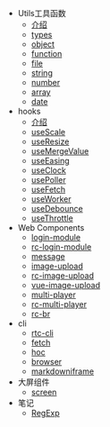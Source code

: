 - Utils工具函数
    - [介绍](md/utils.md)
    - [types](./src/types/README.md)
    - [object](./src/object/README.md)
    - [function](./src/function/README.md)
    - [file](./src/file/README.md)
    - [string](./src/string/README.md)
    - [number](./src/number/README.md)
    - [array](./src/array/README.md)
    - [date](./src/date/README.md)
- hooks
    - [介绍](md/hooks/index.md)
    - [useScale](md/hooks/useScale.md)
    - [useResize](md/hooks/useResize.md)
    - [useMergeValue](md/hooks/useMergeValue.md)
    - [useEasing](md/hooks/useEasing.md)
    - [useClock](md/hooks/useClock.md)
    - [usePoller](md/hooks/usePoller.md)
    - [useFetch](md/hooks/useFetch.md)
    - [useWorker](md/hooks/useWorker.md)
    - [useDebounce](md/hooks/useDebounce.md)
    - [useThrottle](md/hooks/useThrottle.md)
- Web Components
    - [login-module](md/components/login-module.md)
    - [rc-login-module](md/components/rc-login-module.md)
    - [message](md/components/message.md)
    - [image-upload](md/components/image-upload.md)
    - [rc-image-upload](md/components/rc-image-upload.md)
    - [vue-image-upload](md/components/vue-image-upload.md)
    - [multi-player](md/components/multi-player.md)
    - [rc-multi-player](md/components/rc-multi-player.md)
    - [rc-br](md/components/rc-br.md)
- cli
    - [rtc-cli](md/cli/rtc-cli.md)
    - [fetch](md/cli/fetch.md)
    - [hoc](md/cli/hoc.md)
    - [browser](md/cli/browser.md)
    - [markdowniframe](md/cli/markdowniframe.md)
- 大屏组件
    - [screen](md/screen.md)
- 笔记
    - [RegExp](md/notes/RegExp.md)
